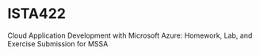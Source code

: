 # ISTA422
Cloud Application Development with Microsoft Azure: Homework, Lab, and Exercise Submission for MSSA
